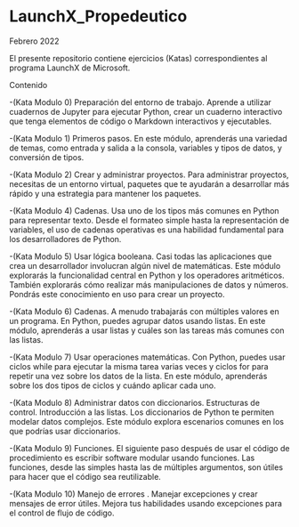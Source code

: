 # LaunchX_Propedeutico
Febrero 2022

El presente repositorio contiene ejercicios (Katas) correspondientes al programa LaunchX de Microsoft.

Contenido

-(Kata Modulo 0) Preparación del entorno de trabajo. Aprende a utilizar cuadernos de Jupyter para ejecutar Python, crear un cuaderno interactivo que tenga elementos de código o Markdown interactivos y ejecutables.

-(Kata Modulo 1) Primeros pasos. En este módulo, aprenderás una variedad de temas, como entrada y salida a la consola, variables y tipos de datos, y conversión de tipos.	

-(Kata Modulo 2)  Crear y administrar proyectos. Para administrar proyectos, necesitas de un entorno virtual, paquetes que te ayudarán a desarrollar más rápido y una estrategia para mantener los paquetes.	

-(Kata Modulo 4) Cadenas. Usa uno de los tipos más comunes en Python para representar texto. Desde el formateo simple hasta la representación de variables, el uso de cadenas operativas es una habilidad fundamental para los desarrolladores de Python.	

-(Kata Modulo 5) Usar lógica booleana. Casi todas las aplicaciones que crea un desarrollador involucran algún nivel de matemáticas. Este módulo explorarás la funcionalidad central en Python y los operadores aritméticos. También explorarás cómo realizar más manipulaciones de datos y números. Pondrás este conocimiento en uso para crear un proyecto.	

-(Kata Modulo 6) Cadenas. A menudo trabajarás con múltiples valores en un programa. En Python, puedes agrupar datos usando listas. En este módulo, aprenderás a usar listas y cuáles son las tareas más comunes con las listas.	

-(Kata Modulo 7) Usar operaciones matemáticas. Con Python, puedes usar ciclos while para ejecutar la misma tarea varias veces y ciclos for para repetir una vez sobre los datos de la lista. En este módulo, aprenderás sobre los dos tipos de ciclos y cuándo aplicar cada uno.	

-(Kata Modulo 8) Administrar datos con diccionarios. Estructuras de control. Introducción a las listas. Los diccionarios de Python te permiten modelar datos complejos. Este módulo explora escenarios comunes en los que podrías usar diccionarios.	

-(Kata Modulo 9) Funciones. El siguiente paso después de usar el código de procedimiento es escribir software modular usando funciones. Las funciones, desde las simples hasta las de múltiples argumentos, son útiles para hacer que el código sea reutilizable.	

-(Kata Modulo 10) Manejo de errores	. Manejar excepciones y crear mensajes de error útiles. Mejora tus habilidades usando excepciones para el control de flujo de código.	





